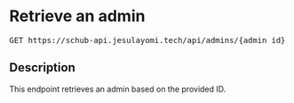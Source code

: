 # Retrieve an admin

<pre id='liveapi-code'>GET https://schub-api.jesulayomi.tech/api/admins/{admin_id}
</pre>

## Description
This endpoint retrieves an admin based on the provided ID.

